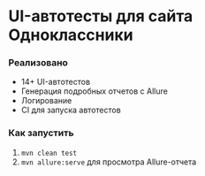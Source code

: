 # UI-автотесты для сайта Одноклассники

### Реализовано
- 14+ UI-автотестов
- Генерация подробных отчетов с Allure
- Логирование
- CI для запуска автотестов

### Как запустить

1) `mvn clean test`
2) `mvn allure:serve` для просмотра Allure-отчета
